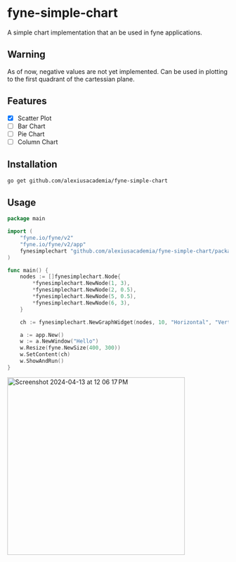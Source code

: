 # fyne-simple-chart

A simple chart implementation that an be used in fyne applications.

## Warning

As of now, negative values are not yet implemented. Can be used in plotting to the first quadrant of the cartessian plane.

## Features

- [x] Scatter Plot
- [ ] Bar Chart
- [ ] Pie Chart
- [ ] Column Chart

## Installation

```sh
go get github.com/alexiusacademia/fyne-simple-chart
```

## Usage

```go
package main

import (
	"fyne.io/fyne/v2"
	"fyne.io/fyne/v2/app"
	fynesimplechart "github.com/alexiusacademia/fyne-simple-chart/package"
)

func main() {
	nodes := []fynesimplechart.Node{
		*fynesimplechart.NewNode(1, 3),
		*fynesimplechart.NewNode(2, 0.5),
		*fynesimplechart.NewNode(5, 0.5),
		*fynesimplechart.NewNode(6, 3),
	}

	ch := fynesimplechart.NewGraphWidget(nodes, 10, "Horizontal", "Vertical")

	a := app.New()
	w := a.NewWindow("Hello")
	w.Resize(fyne.NewSize(400, 300))
	w.SetContent(ch)
	w.ShowAndRun()
}

```

<img width="404" alt="Screenshot 2024-04-13 at 12 06 17 PM" src="https://github.com/alexiusacademia/fyne-simple-chart/assets/19258246/8d72061a-0d75-469e-b1fc-3cb6575e2d8f">

